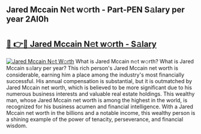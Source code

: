 ## Jared Mccain N𝚎t w𝚘rth - Part-PEN S𝚊lary per year 2AI0h

# <h2><a href="http://gc2grr.nevu.top/?p=Jared+Mccain">🔗 👉🔴 Jared Mccain N𝚎t w𝚘rth - S𝚊lary</a></h2>

[![Jared Mccain N𝚎t W𝚘rth](https://i.imgur.com/Oavwk0R.jpeg)](http://gc2grr.nevu.top/?p=Jared+Mccain)
What is Jared Mccain n𝚎t w𝚘rth? What is Jared Mccain s𝚊lary per year?
This rich person's Jared Mccain net worth is considerable, earning him a place among the industry's most financially successful. His annual compensation is substantial, but it is outmatched by Jared Mccain net worth, which is believed to be more significant due to his numerous business interests and valuable real estate holdings. This wealthy man, whose Jared Mccain net worth is among the highest in the world, is recognized for his business acumen and financial intelligence. With a Jared Mccain net worth in the billions and a notable income, this wealthy person is a shining example of the power of tenacity, perseverance, and financial wisdom.
